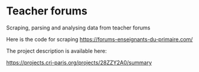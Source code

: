 # Teacher forums

Scraping, parsing and analysing data from teacher forums

Here is the code for scraping https://forums-enseignants-du-primaire.com/

The project description is available here:

https://projects.cri-paris.org/projects/28ZZY2A0/summary

